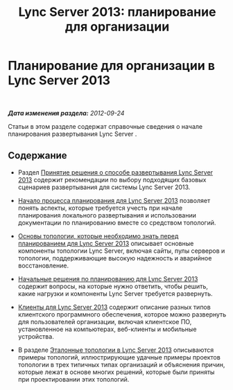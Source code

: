 ﻿---
title: 'Lync Server 2013: планирование для организации'
TOCTitle: 'Руководство по планированию: планирование для организации'
ms:assetid: fbbfcc5b-eece-48de-800f-2c28954eca33
ms:mtpsurl: https://technet.microsoft.com/ru-ru/library/Gg413071(v=OCS.15)
ms:contentKeyID: 49311746
ms.date: 05/19/2016
mtps_version: v=OCS.15
ms.translationtype: HT
---

# Планирование для организации в Lync Server 2013

 

_**Дата изменения раздела:** 2012-09-24_

Статьи в этом разделе содержат справочные сведения о начале планирования развертывания Lync Server .

## Содержание

  - Раздел [Принятие решения о способе развертывания Lync Server 2013](lync-server-2013-deciding-how-to-deploy-microsoft-lync.md) содержит рекомендации по выбору подходящих базовых сценариев развертывания для системы Lync Server 2013.

  - [Начало процесса планирования для Lync Server 2013](lync-server-2013-beginning-the-planning-process.md) позволяет понять аспекты, которые требуется учесть при начале планирования локального развертывания и использовании документации по планированию вместе со средством топологий.

  - [Основы топологии, которые необходимо знать перед планированием для Lync Server 2013](lync-server-2013-topology-basics-you-must-know-before-planning.md) описывает основные компоненты топологии Lync Server, включая сайты, пулы серверов и топологии, поддерживающие высокую надежность и аварийное восстановление.

  - [Начальные решения по планированию для Lync Server 2013](lync-server-2013-initial-planning-decisions.md) содержит вопросы, на которые нужно ответить, чтобы решить, какие нагрузки и компоненты Lync Server требуется развернуть.

  - [Клиенты для Lync Server 2013](lync-server-2013-clients.md) содержит описание разных типов клиентского программного обеспечения, которое можно развернуть для пользователей организации, включая клиентское ПО, установленное на компьютерах, веб-клиенты и мобильные устройства.

  - В разделе [Эталонные топологии в Lync Server 2013](lync-server-2013-reference-topologies.md) описываются примеры топологий, иллюстрирующие удачные примеры проектов топологии в трех типичных типах организаций и объяснения причин, которые лежат в основе многих решений, которые были приняты при проектировании этих топологий.

